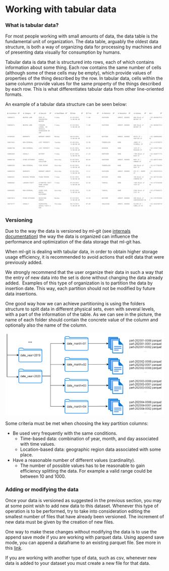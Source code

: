 # Working with tabular data #


### <a name="what-is-tabular-data"> What is tabular data? </a> ###

For most people working with small amounts of data, the data table is the fundamental unit of organization.
The data table, arguably the oldest data structure, is both a way of organizing data for processing by machines and of presenting data visually for consumption by humans.

Tabular data is data that is structured into rows, each of which contains information about some thing. 
Each row contains the same number of cells (although some of these cells may be empty), which provide values of properties of the thing described by the row. 
In tabular data, cells within the same column provide values for the same property of the things described by each row. This is what differentiates tabular data from other line-oriented formats.

An example of a tabular data structure can be seen below:

![tabular_data_example](tabular_data.png)


### <a name="versioning-tabular-data"> Versioning </a> ###

Due to the way the data is versioned by ml-git (see [internals documentation](../mlgit_internals.md)) the way the data is organized can influence the performance and optimization of the data storage that ml-git has.

When ml-git is dealing with tabular data, in order to obtain higher storage usage efficiency, it is recommended to avoid actions that edit data that were previously added.​

We strongly recommend that the user organize their data in such a way that the entry of new data into the set is done without changing the data already added.
​
Examples of this type of organization is to partition the data by insertion date. This way, each partition should not be modified by future data insertions.​

One good way how we can achieve partitioning is using the folders structure to split data in different physical sets, even with several levels, 
with a part of the information of the table. As we can see in the picture, the name of each folder should contain the concrete value of the column 
and optionally also the name of the column.

![tabular_data_example](partioned_data.png)

Some criteria must be met when choosing the key partition columns:

- Be used very frequently with the same conditions.
    - Time-based data: combination of year, month, and day associated with time values.
    - Location-based data: geographic region data associated with some place.
- Have a reasonable number of different values (cardinality).
    - The number of possible values has to be reasonable to gain efficiency splitting the data. For example a valid range could be between 10 and 1000.
    

### <a name="editing-tabular-data"> Adding or modifying the data </a> ###

Once your data is versioned as suggested in the previous section, you may at some point wish to add new data to this dataset. 
Whenever this type of operation is to be performed, try to take into consideration editing the smallest number of files that have already been versioned.
The increment of new data must be given by the creation of new files.

One way to make these changes without modifying the data is to use the append save mode if you are working with parquet data.
Using append save mode, you can append a dataframe to an existing parquet file. See more in this [link](https://spark.apache.org/docs/1.4.0/api/java/org/apache/spark/sql/SaveMode.html).

If you are working with another type of data, such as csv, whenever new data is added to your dataset you must create a new file for that data.
